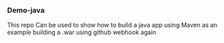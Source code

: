 ### Demo-java ####
This repo Can be used to show how to build a java app using Maven as an example building a .war using github webhook again

